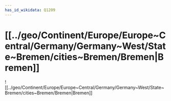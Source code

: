 ```yaml
---
has_id_wikidata: Q1209
---
```


# [[../geo/Continent/Europe/Europe~Central/Germany/Germany~West/State~Bremen/cities~Bremen/Bremen|Bremen]] 

![[../geo/Continent/Europe/Europe~Central/Germany/Germany~West/State~Bremen/cities~Bremen/Bremen|Bremen]] 
